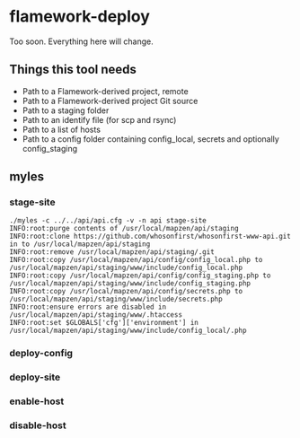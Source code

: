 # flamework-deploy

Too soon. Everything here will change.

## Things this tool needs

* Path to a Flamework-derived project, remote
* Path to a Flamework-derived project Git source
* Path to a staging folder
* Path to an identify file (for scp and rsync)
* Path to a list of hosts
* Path to a config folder containing config_local, secrets and optionally config_staging

## myles

### stage-site

```
./myles -c ../../api/api.cfg -v -n api stage-site
INFO:root:purge contents of /usr/local/mapzen/api/staging
INFO:root:clone https://github.com/whosonfirst/whosonfirst-www-api.git in to /usr/local/mapzen/api/staging
INFO:root:remove /usr/local/mapzen/api/staging/.git
INFO:root:copy /usr/local/mapzen/api/config/config_local.php to /usr/local/mapzen/api/staging/www/include/config_local.php
INFO:root:copy /usr/local/mapzen/api/config/config_staging.php to /usr/local/mapzen/api/staging/www/include/config_staging.php
INFO:root:copy /usr/local/mapzen/api/config/secrets.php to /usr/local/mapzen/api/staging/www/include/secrets.php
INFO:root:ensure errors are disabled in /usr/local/mapzen/api/staging/www/.htaccess
INFO:root:set $GLOBALS['cfg']['environment'] in /usr/local/mapzen/api/staging/www/include/config_local/.php
```

### deploy-config

### deploy-site

### enable-host

### disable-host

